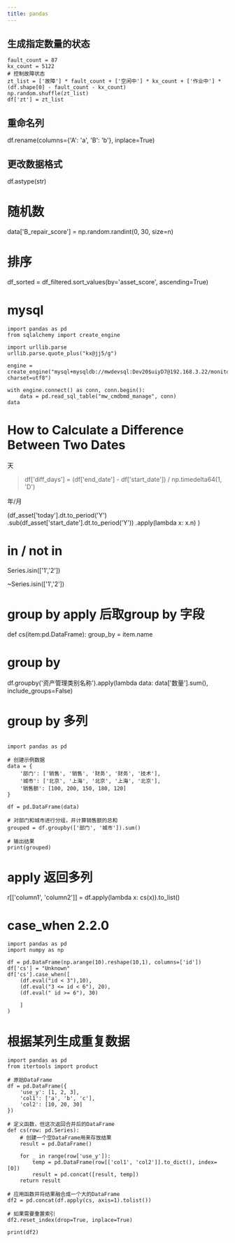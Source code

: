 ```yaml
---
title: pandas
---
```

## 生成指定数量的状态

```
fault_count = 87
kx_count = 5122
# 控制故障状态
zt_list = ['故障'] * fault_count + ['空闲中'] * kx_count + ['作业中'] * (df.shape[0] - fault_count - kx_count) 
np.random.shuffle(zt_list)
df['zt'] = zt_list
```


## 重命名列

df.rename(columns={'A': 'a', 'B': 'b'}, inplace=True)

## 更改数据格式

 df.astype(str)


# 随机数

data['B_repair_score'] = np.random.randint(0, 30, size=n)

# 排序

df_sorted = df_filtered.sort_values(by='asset_score', ascending=True)


# mysql

```
import pandas as pd 
from sqlalchemy import create_engine

import urllib.parse
urllib.parse.quote_plus("kx@jj5/g")

engine = create_engine("mysql+mysqldb://mwdevsql:Dev20$uiyD7@192.168.3.22/monitor?charset=utf8")

with engine.connect() as conn, conn.begin():
    data = pd.read_sql_table("mw_cmdbmd_manage", conn)
data

```


# How to Calculate a Difference Between Two Dates

天

> df['diff_days'] = (df['end_date'] - df['start_date']) / np.timedelta64(1, 'D')

年/月

(df_asset['today'].dt.to_period('Y')
                       .sub(df_asset['start_date'].dt.to_period('Y'))
                       .apply(lambda x: x.n)
                      )



# in / not in

Series.isin(['1','2'])

~Series.isin(['1','2'])


# group by apply 后取group by 字段

def cs(item:pd.DataFrame):
    group_by = item.name


# group by 

df.groupby('资产管理类别名称').apply(lambda data: data['数量'].sum(), include_groups=False)

# group by 多列

```

import pandas as pd

# 创建示例数据
data = {
    '部门': ['销售', '销售', '财务', '财务', '技术'],
    '城市': ['北京', '上海', '北京', '上海', '北京'],
    '销售额': [100, 200, 150, 180, 120]
}

df = pd.DataFrame(data)

# 对部门和城市进行分组，并计算销售额的总和
grouped = df.groupby(['部门', '城市']).sum()

# 输出结果
print(grouped)
```

# apply 返回多列

r[['column1', 'column2']] = df.apply(lambda x: cs(x)).to_list()

# case_when 2.2.0

```
import pandas as pd
import numpy as np

df = pd.DataFrame(np.arange(10).reshape(10,1), columns=['id'])
df['cs'] = "Unknown"
df['cs'].case_when([
    (df.eval("id < 3"),10),
    (df.eval("3 <= id < 6"), 20),
    (df.eval(" id >= 6"), 30)
    
    ]
)
```


# 根据某列生成重复数据

```
import pandas as pd
from itertools import product

# 原始DataFrame
df = pd.DataFrame({
    'use_y': [1, 2, 3],
    'col1': ['a', 'b', 'c'],
    'col2': [10, 20, 30]
})

# 定义函数，但这次返回合并后的DataFrame
def cs(row: pd.Series):
    # 创建一个空DataFrame用来存放结果
    result = pd.DataFrame()
    
    for _ in range(row['use_y']): 
        temp = pd.DataFrame(row[['col1', 'col2']].to_dict(), index=[0])
        result = pd.concat([result, temp])
    return result

# 应用函数并将结果融合成一个大的DataFrame
df2 = pd.concat(df.apply(cs, axis=1).tolist())

# 如果需要重置索引
df2.reset_index(drop=True, inplace=True)

print(df2)

```